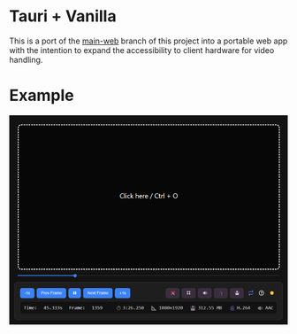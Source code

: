 # Tauri + Vanilla

This is a port of the [main-web](https://github.com/99oblivius/video-scrubber/tree/main-web) branch of this project into a portable web app with the intention to expand the accessibility to client hardware for video handling.

# Example

![video-editor](src/assets/examples/video-editor.png)